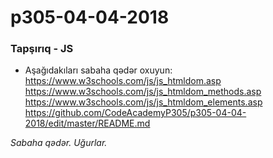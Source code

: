 # p305-04-04-2018

### Tapşırıq - JS
- Aşağıdakıları sabaha qədər oxuyun:
 https://www.w3schools.com/js/js_htmldom.asp
 https://www.w3schools.com/js/js_htmldom_methods.asp
 https://www.w3schools.com/js/js_htmldom_elements.asp
 https://github.com/CodeAcademyP305/p305-04-04-2018/edit/master/README.md

*Sabaha qədər. Uğurlar.*
